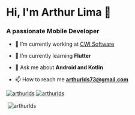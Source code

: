 <h1>Hi, I'm Arthur Lima 👋</h1>
<h3>A passionate Mobile Developer</h3>

- 🔭 I’m currently working at [CWI Software](https://cwi.com.br/)

- 🌱 I’m currently learning **Flutter**

- 💬 Ask me about **Android and Kotlin**

- 📫 How to reach me **arthurlds73@gmail.com**

<a href="https://linkedin.com/in/www.linkedin.com/in/arthur-lima-de-souza" target="blank"><img src="https://camo.githubusercontent.com/60b8fcf540be08f7fd8e211e4919d9baf0b3e523/68747470733a2f2f696d672e736869656c64732e696f2f62616467652f2d4c696e6b6564496e2d626c75653f7374796c653d666c61742d737175617265266c6f676f3d4c696e6b6564696e266c6f676f436f6c6f723d7768697465266c696e6b3d68747470733a2f2f7777772e6c696e6b6564696e2e636f6d2f696e2f726562656363616d616e7a692f" alt="arthurlds" /></a>
<a href="https://instagram.com/arthurlshow" target="blank"><img src="https://camo.githubusercontent.com/37974fc91530e0f9422be8ff16b50656e0d805ee/68747470733a2f2f696d672e736869656c64732e696f2f62616467652f2d496e7374616772616d2d4331333538343f7374796c653d666c61742d737175617265266c6162656c436f6c6f723d433133353834266c6f676f3d696e7374616772616d266c6f676f436f6c6f723d7768697465266c696e6b3d68747470733a2f2f7777772e696e7374616772616d2e636f6d2f636f64657077722f" alt="arthurlds" /></a>



<p>&nbsp;<img align="center" src="https://github-readme-stats.vercel.app/api?username=arthurlds&show_icons=true" alt="arthurlds" /></p>
